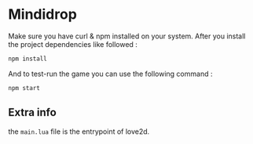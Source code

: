 # Mindidrop

Make sure you have curl & npm installed on your system.
After you install the project dependencies like followed :

```bash
npm install
```

And to test-run the game you can use the following command :

```bash
npm start
```

## Extra info

the `main.lua` file is the entrypoint of love2d.
